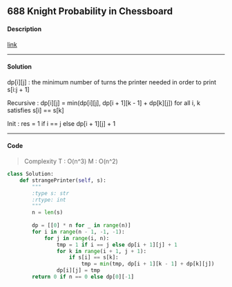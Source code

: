 ## 688 Knight Probability in Chessboard

#### Description

[link](https://leetcode.com/problems/knight-probability-in-chessboard/description/)

---

#### Solution

dp[i][j] : the minimum number of turns the printer needed in order to print s[i:j + 1]

Recursive : dp[i][j] = min(dp[i][j], dp[i + 1][k - 1] + dp[k][j]) for all i, k satisfies s[i] == s[k]

Init : res = 1 if i == j else dp[i + 1][j] + 1

---

#### Code

> Complexity  T : O(n^3)   M : O(n^2)

```py
class Solution:
    def strangePrinter(self, s):
        """
        :type s: str
        :rtype: int
        """
        n = len(s)
        
        dp = [[0] * n for _ in range(n)]
        for i in range(n - 1, -1, -1):
            for j in range(i, n):
                tmp = 1 if i == j else dp[i + 1][j] + 1
                for k in range(i + 1, j + 1):
                    if s[i] == s[k]:
                        tmp = min(tmp, dp[i + 1][k - 1] + dp[k][j])
                dp[i][j] = tmp
        return 0 if n == 0 else dp[0][-1]
```